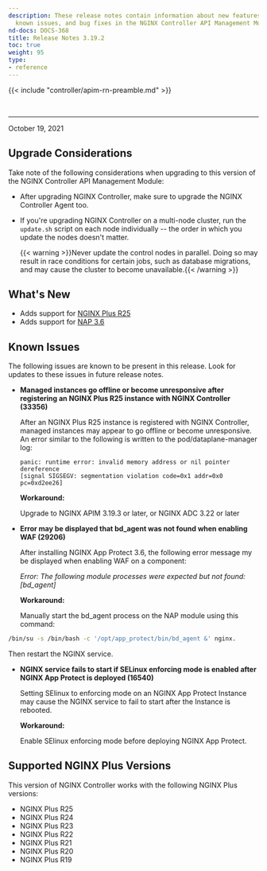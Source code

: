 ```yaml
---
description: These release notes contain information about new features, improvements,
  known issues, and bug fixes in the NGINX Controller API Management Module.
nd-docs: DOCS-368
title: Release Notes 3.19.2
toc: true
weight: 95
type:
- reference
---
```


{{< include "controller/apim-rn-preamble.md" >}}

&nbsp;

---

October 19, 2021

## Upgrade Considerations

Take note of the following considerations when upgrading to this version of the NGINX Controller API Management Module:

- After upgrading NGINX Controller, make sure to upgrade the NGINX Controller Agent too.

- If you're upgrading NGINX Controller on a multi-node cluster, run the `update.sh` script on each node individually -- the order in which you update the nodes doesn't matter.

  {{< warning >}}Never update the control nodes in parallel. Doing so may result in race conditions for certain jobs, such as database migrations, and may cause the cluster to become unavailable.{{< /warning >}}

## What's New

- Adds support for [NGINX Plus R25](https://docs.nginx.com/nginx/releases/#nginxplusrelease-25-r25)
- Adds support for [NAP 3.6](https://docs.nginx.com/nginx-app-protect/releases/#release-36)


## Known Issues

The following issues are known to be present in this release. Look for updates to these issues in future release notes.

- **Managed instances go offline or become unresponsive after registering an NGINX Plus R25 instance with NGINX Controller (33356)**

  After an NGINX Plus R25 instance is registered with NGINX Controller, managed instances may appear to go offline or become unresponsive. An error similar to the following is written to the pod/dataplane-manager log:

  ```shell
  panic: runtime error: invalid memory address or nil pointer dereference
  [signal SIGSEGV: segmentation violation code=0x1 addr=0x0 pc=0xd2ee26]
  ```

  **Workaround:**

  Upgrade to NGINX APIM 3.19.3 or later, or NGINX ADC 3.22 or later

- **Error may be displayed that bd_agent was not found when enabling WAF  (29206)**

  After installing NGINX App Protect 3.6, the following error message my be displayed when enabling WAF on a component:

  *Error: The following module processes were expected but not found: [bd_agent]*

  **Workaround:**

  Manually start the bd_agent process on the NAP module using this command: 
 ```bash {linenos=false,hl_lines=[1]}
 /bin/su -s /bin/bash -c '/opt/app_protect/bin/bd_agent &' nginx.
 ```

  Then restart the NGINX service.

- **NGINX service fails to start if SELinux enforcing mode is enabled after NGINX App Protect is deployed (16540)**

  Setting SElinux to enforcing mode on an NGINX App Protect Instance may cause the NGINX service to fail to start after the Instance is rebooted.

  **Workaround:**

  Enable SElinux enforcing mode before deploying NGINX App Protect.

## Supported NGINX Plus Versions

This version of NGINX Controller works with the following NGINX Plus versions:

- NGINX Plus R25
- NGINX Plus R24
- NGINX Plus R23
- NGINX Plus R22
- NGINX Plus R21
- NGINX Plus R20
- NGINX Plus R19

